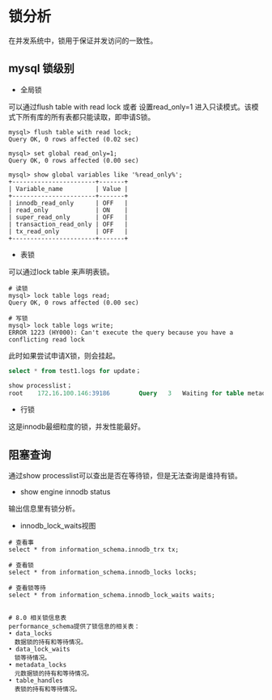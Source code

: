 # 锁分析

在并发系统中，锁用于保证并发访问的一致性。

## mysql 锁级别

* 全局锁

可以通过flush table with read lock 或者 设置read_only=1 进入只读模式。该模式下所有库的所有表都只能读取，即申请S锁。

```shell
mysql> flush table with read lock;
Query OK, 0 rows affected (0.02 sec)

mysql> set global read_only=1;
Query OK, 0 rows affected (0.00 sec)

mysql> show global variables like '%read_only%';
+-----------------------+-------+
| Variable_name         | Value |
+-----------------------+-------+
| innodb_read_only      | OFF   |
| read_only             | ON    |
| super_read_only       | OFF   |
| transaction_read_only | OFF   |
| tx_read_only          | OFF   |
+-----------------------+-------+
```

* 表锁

可以通过lock table 来声明表锁。

```shell
# 读锁
mysql> lock table logs read;
Query OK, 0 rows affected (0.00 sec)

# 写锁
mysql> lock table logs write;
ERROR 1223 (HY000): Can't execute the query because you have a conflicting read lock
```

此时如果尝试申请X锁，则会挂起。

```sql
select * from test1.logs for update；

show processlist；
root	172.16.100.146:39186		Query	3	Waiting for table metadata lock
```

* 行锁

这是innodb最细粒度的锁，并发性能最好。

## 阻塞查询

通过show processlist可以查出是否在等待锁，但是无法查询是谁持有锁。

* show engine innodb status

输出信息里有锁分析。

* innodb_lock_waits视图

```shell
# 查看事
select * from information_schema.innodb_trx tx;

# 查看锁
select * from information_schema.innodb_locks locks;

# 查看锁等待
select * from information_schema.innodb_lock_waits waits;


# 8.0 相关锁信息表
performance_schema提供了锁信息的相关表：
• data_locks
　数据锁的持有和等待情况。
• data_lock_waits
　锁等待情况。
• metadata_locks 
　元数据锁的持有和等待情况。
• table_handles
　表锁的持有和等待情况。
```

